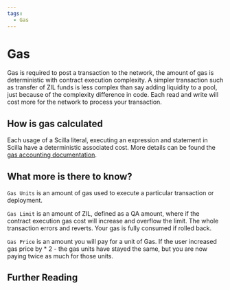 ```yaml
---
tags:
  - Gas
---
```


# Gas

Gas is required to post a transaction to the network, the amount of gas is deterministic with contract execution complexity. A simpler transaction such as transfer of ZIL funds is less complex than say adding liquidity to a pool, just because of the complexity difference in code. Each read and write will cost more for the network to process your transaction.

## How is gas calculated

Each usage of a Scilla literal, executing an expression and statement in Scilla have a deterministic associated cost. More details can be found the [gas accounting documentation](https://github.com/Zilliqa/scilla-docs/blob/master/docs/texsources/gas-costs/gas-doc.pdf).

## What more is there to know?

```Gas Units``` is an amount of gas used to execute a particular transaction or deployment.

```Gas Limit``` is an amount of ZIL, defined as a QA amount, where if the contract execution gas cost will increase and overflow the limit. The whole transaction errors and reverts. Your gas is fully consumed if rolled back.

```Gas Price``` is an amount you will pay for a unit of Gas. If the user increased gas price by * 2 - the gas units have stayed the same, but you are now paying twice as much for those units.

## Further Reading
